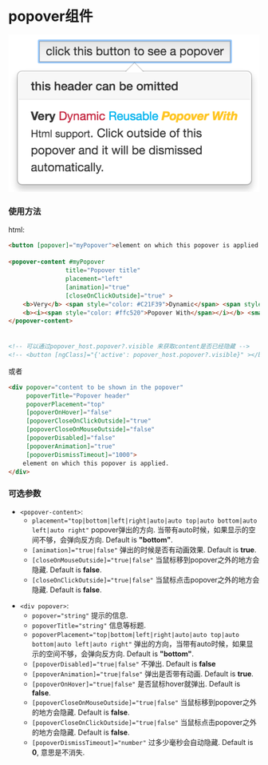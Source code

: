 # popover组件

![angular 2 popover](https://raw.githubusercontent.com/pleerock/ng2-popover/master/resources/popover-example.png)



### 使用方法

html:

```html
<button [popover]="myPopover">element on which this popover is applied.</button>

<popover-content #myPopover 
                title="Popover title" 
                placement="left"
                [animation]="true" 
                [closeOnClickOutside]="true" >
    <b>Very</b> <span style="color: #C21F39">Dynamic</span> <span style="color: #00b3ee">Reusable</span>
    <b><i><span style="color: #ffc520">Popover With</span></i></b> <small>Html support</small>.
</popover-content>


<!-- 可以通过popover_host.popover?.visible 来获取content是否已经隐藏 -->
<!-- <button [ngClass]="{'active': popover_host.popover?.visible}" ></button> -->
```

或者 

```html
<div popover="content to be shown in the popover"
     popoverTitle="Popover header"
     popoverPlacement="top"
     [popoverOnHover]="false"
     [popoverCloseOnClickOutside]="true"
     [popoverCloseOnMouseOutside]="false"
     [popoverDisabled]="false"
     [popoverAnimation]="true"
     [popoverDismissTimeout]="1000">
    element on which this popover is applied.
</div>
```



### 可选参数



- `<popover-content>`:
  - `placement="top|bottom|left|right|auto|auto top|auto bottom|auto left|auto right"` popover弹出的方向. 当带有auto时候，如果显示的空间不够，会弹向反方向. Default is **"bottom"**.
  - `[animation]="true|false"` 弹出的时候是否有动画效果. Default is **true**.
  - `[closeOnMouseOutside]="true|false"` 当鼠标移到popover之外的地方会隐藏. Default is **false**.
  - `[closeOnClickOutside]="true|false"` 当鼠标点击popover之外的地方会隐藏. Default is **false**.

* `<div popover>`:
    * `popover="string"` 提示的信息.
    * `popoverTitle="string"` 信息等标题.
    * `popoverPlacement="top|bottom|left|right|auto|auto top|auto bottom|auto left|auto right"` 弹出的方向，当带有auto时候，如果显示的空间不够，会弹向反方向. Default is **"bottom"**.
    * `[popoverDisabled]="true|false"` 不弹出. Default is **false**
    * `[popoverAnimation]="true|false"` 弹出是否带有动画. Default is **true**.
    * `[popoverOnHover]="true|false"` 是否鼠标hover就弹出. Default is **false**.
    * `[popoverCloseOnMouseOutside]="true|false"` 当鼠标移到popover之外的地方会隐藏. Default is **false**.
    * `[popoverCloseOnClickOutside]="true|false"` 当鼠标点击popover之外的地方会隐藏. Default is **false**.
    * `[popoverDismissTimeout]="number"` 过多少毫秒会自动隐藏. Default is **0**, 意思是不消失.


